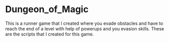 # Dungeon_of_Magic
This is a runner game that I created where you evade obstacles and have to reach the end of a level with help of powerups and you evasion skills. These are the scripts that I created for this game. 
